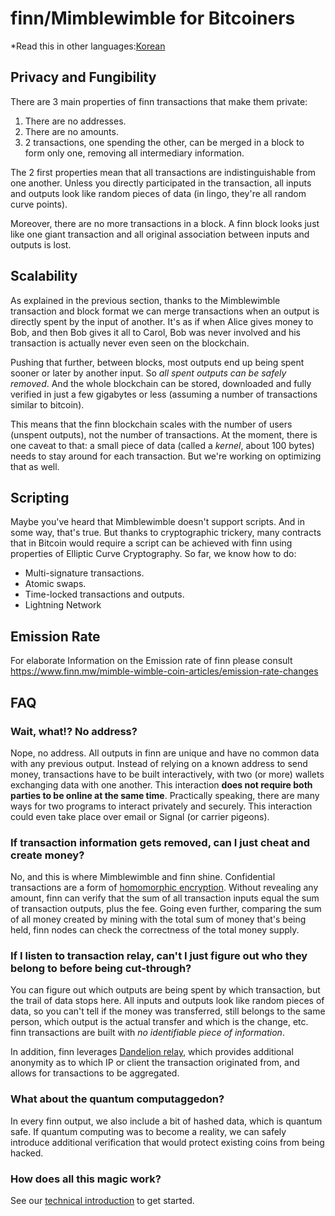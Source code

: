 # finn/Mimblewimble for Bitcoiners

*Read this in other languages:[Korean](finn4bitcoiners_KR.md)

## Privacy and Fungibility

There are 3 main properties of finn transactions that make them private:

1. There are no addresses.
1. There are no amounts.
1. 2 transactions, one spending the other, can be merged in a block to form only one, removing all intermediary information.

The 2 first properties mean that all transactions are indistinguishable from one another. Unless you directly participated in the transaction, all inputs and outputs look like random pieces of data (in lingo, they're all random curve points).

Moreover, there are no more transactions in a block. A finn block looks just like one giant transaction and all original association between inputs and outputs is lost.

## Scalability

As explained in the previous section, thanks to the Mimblewimble transaction and block format we can merge transactions when an output is directly spent by the input of another. It's as if when Alice gives money to Bob, and then Bob gives it all to Carol, Bob was never involved and his transaction is actually never even seen on the blockchain.

Pushing that further, between blocks, most outputs end up being spent sooner or later by another input. So *all spent outputs can be safely removed*. And the whole blockchain can be stored, downloaded and fully verified in just a few gigabytes or less (assuming a number of transactions similar to bitcoin).

This means that the finn blockchain scales with the number of users (unspent outputs), not the number of transactions. At the moment, there is one caveat to that: a small piece of data (called a *kernel*, about 100 bytes) needs to stay around for each transaction. But we're working on optimizing that as well.

## Scripting

Maybe you've heard that Mimblewimble doesn't support scripts. And in some way, that's true. But thanks to cryptographic trickery, many contracts that in Bitcoin would require a script can be achieved with finn using properties of Elliptic Curve Cryptography. So far, we know how to do:

* Multi-signature transactions.
* Atomic swaps.
* Time-locked transactions and outputs.
* Lightning Network

## Emission Rate

For elaborate Information on the Emission rate of finn please consult https://www.finn.mw/mimble-wimble-coin-articles/emission-rate-changes

## FAQ

### Wait, what!? No address?

Nope, no address. All outputs in finn are unique and have no common data with any previous output. Instead of relying on a known address to send money, transactions have to be built interactively, with two (or more) wallets exchanging data with one another. This interaction **does not require both parties to be online at the same time**. Practically speaking, there are many ways for two programs to interact privately and securely. This interaction could even take place over email or Signal (or carrier pigeons).

### If transaction information gets removed, can I just cheat and create money?

No, and this is where Mimblewimble and finn shine. Confidential transactions are a form of [homomorphic encryption](https://en.wikipedia.org/wiki/Homomorphic_encryption). Without revealing any amount, finn can verify that the sum of all transaction inputs equal the sum of transaction outputs, plus the fee. Going even further, comparing the sum of all money created by mining with the total sum of money that's being held, finn nodes can check the correctness of the total money supply.

### If I listen to transaction relay, can't I just figure out who they belong to before being cut-through?

You can figure out which outputs are being spent by which transaction, but the trail of data stops here. All inputs and outputs look like random pieces of data, so you can't tell if the money was transferred, still belongs to the same person, which output is the actual transfer and which is the change, etc. finn transactions are built with *no identifiable piece of information*.

In addition, finn leverages [Dandelion relay](dandelion/dandelion.md), which provides additional anonymity as to which IP or client the transaction originated from, and allows for transactions to be aggregated.

### What about the quantum computaggedon?

In every finn output, we also include a bit of hashed data, which is quantum safe. If quantum computing was to become a reality, we can safely introduce additional verification that would protect existing coins from being hacked.

### How does all this magic work?

See our [technical introduction](intro.md) to get started.
